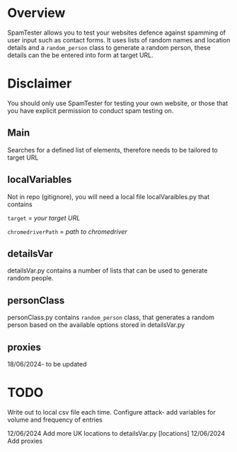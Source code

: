 # Overview

SpamTester allows you to test your websites defence against spamming of user input such as contact forms. It uses lists of random names and location details and a `random_person` class to generate a random person, these details can the be entered into form at target URL. 

# Disclaimer

You should only use SpamTester for testing your own website, or those that you have explicit permission to conduct spam testing on.

## Main

Searches for a defined list of elements, therefore needs to be tailored to target URL

## localVariables

Not in repo (gitignore), you will need a local file localVaraibles.py that contains

`target` = *your target URL*

`chromedriverPath` = *path to chromedriver*

## detailsVar

detailsVar.py contains a number of lists that can be used to generate random people.

## personClass

personClass.py contains `random_person` class, that generates a random person based on the available options stored in detailsVar.py

## proxies

18/06/2024- to be updated

# TODO
Write out to local csv file each time.
Configure attack- add variables for volume and frequency of entries






12/06/2024 Add more UK locations to detailsVar.py [locations]
12/06/2024 Add proxies
